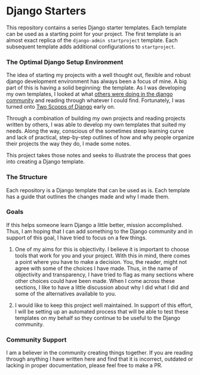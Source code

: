 # Django Starters

This repository contains a series Django starter templates.  Each template can be used as a starting point for your project.  The first template is an almost exact replica of the `django-admin startproject` template.  Each subsequent template adds additional configurations to `startproject`.  

### The Optimal Django Setup Environment

The idea of starting my projects with a well thought out, flexible and robust django development environment has always been a focus of mine.  A big part of this is having a solid beginning:  the template.  As I was developing my own templates, I looked at what <a href="https://www.djangopackages.com/grids/g/project-templates/" target="_blank">others were doing in the django community</a> and  reading through whatever I could find.  Fortunately, I was turned onto  <a href="https://www.twoscoopspress.com/products/two-scoops-of-django-1-8" target="_blank"> Two Scoops of Django</a> early on.  

Through a combination of building my own projects and reading projects written by others, I was able to develop my own templates that suited my needs.  Along the way, conscious of the sometimes steep learning curve and lack of practical, step-by-step outlines of how and why people organize their projects the way they do, I made some notes.     

This project takes those notes and seeks to illustrate the process that goes into creating a Django template.   

### The Structure

Each repository is a Django template that can be used as is.  Each template has a guide that outlines the changes made and why I made them.  

### Goals

If this helps someone learn Django a little better, mission accomplished.  Thus, I am hoping that I can add something to the Django community and in support of this goal, I have tried to focus on a few things.

1.  One of my aims for this is objectivity.  I believe it is important to choose tools that work for you and your project.  With this in mind, there comes a point where you have to make a decision.  You, the reader, might not agree with some of the choices I have made.  Thus, in the name of objectivity and transparency, I have tried to flag as many sections where other choices could have been made.  When I come across these sections, I like to have a little discussion about why I did what I did and some of the alternatives available to you.

2.  I would like to keep this project well maintained.  In support of this effort, I will be setting up an automated process that will be able to test these templates on my behalf so they continue to be useful to the Django community.    

### Community Support

I am a believer in the community creating things together.  If you are reading through anything I have written here and find that it is incorrect, outdated or lacking in proper documentation, please feel free to make a PR.






